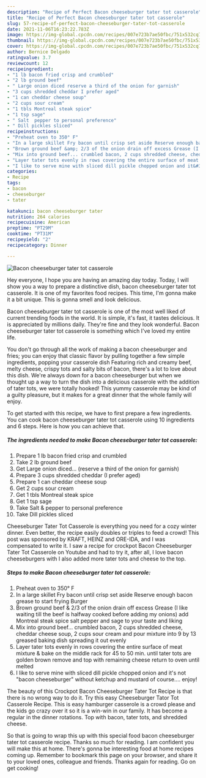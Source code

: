 ```yaml
---
description: "Recipe of Perfect Bacon cheeseburger tater tot casserole"
title: "Recipe of Perfect Bacon cheeseburger tater tot casserole"
slug: 57-recipe-of-perfect-bacon-cheeseburger-tater-tot-casserole
date: 2021-11-06T16:23:22.783Z
image: https://img-global.cpcdn.com/recipes/007e723b7ae50fbc/751x532cq70/bacon-cheeseburger-tater-tot-casserole-recipe-main-photo.jpg
thumbnail: https://img-global.cpcdn.com/recipes/007e723b7ae50fbc/751x532cq70/bacon-cheeseburger-tater-tot-casserole-recipe-main-photo.jpg
cover: https://img-global.cpcdn.com/recipes/007e723b7ae50fbc/751x532cq70/bacon-cheeseburger-tater-tot-casserole-recipe-main-photo.jpg
author: Bernice Delgado
ratingvalue: 3.7
reviewcount: 12
recipeingredient:
- "1 lb bacon fried crisp and crumbled"
- "2 lb ground beef"
- " Large onion diced reserve a third of the onion for garnish"
- "3 cups shredded cheddar I prefer aged"
- "1 can cheddar cheese soup"
- "2 cups sour cream"
- "1 tbls Montreal steak spice"
- "1 tsp sage"
- " Salt  pepper to personal preference"
- " Dill pickles sliced"
recipeinstructions:
- "Preheat oven to 350° F"
- "In a large skillet Fry bacon until crisp set aside Reserve enough bacon grease to start frying Burger"
- "Brown ground beef &amp; 2/3 of the onion drain off excess Grease (I like waiting till the beef is halfway cooked before adding my onions) add Montreal steak spice salt pepper and sage to your taste and liking"
- "Mix into ground beef... crumbled bacon, 2 cups shredded cheese, cheddar cheese soup, 2 cups sour cream and pour mixture into 9 by 13 greased baking dish spreading it out evenly"
- "Layer tater tots evenly in rows covering the entire surface of meat mixture &amp; bake on the middle rack for 45 to 50 min. until tater tots are golden brown remove and top with remaining cheese return to oven until melted"
- "I like to serve mine with sliced dill pickle chopped onion and it&#39;s not &#34;bacon cheeseburger&#34; without ketchup and mustard of course.... enjoy!"
categories:
- Recipe
tags:
- bacon
- cheeseburger
- tater

katakunci: bacon cheeseburger tater 
nutrition: 264 calories
recipecuisine: American
preptime: "PT29M"
cooktime: "PT31M"
recipeyield: "2"
recipecategory: Dinner

---
```



![Bacon cheeseburger tater tot casserole](https://img-global.cpcdn.com/recipes/007e723b7ae50fbc/751x532cq70/bacon-cheeseburger-tater-tot-casserole-recipe-main-photo.jpg)

Hey everyone, I hope you are having an amazing day today. Today, I will show you a way to prepare a distinctive dish, bacon cheeseburger tater tot casserole. It is one of my favorites food recipes. This time, I'm gonna make it a bit unique. This is gonna smell and look delicious.

Bacon cheeseburger tater tot casserole is one of the most well liked of current trending foods in the world. It is simple, it's fast, it tastes delicious. It is appreciated by millions daily. They're fine and they look wonderful. Bacon cheeseburger tater tot casserole is something which I've loved my entire life.

You don&#39;t go through all the work of making a bacon cheeseburger and fries; you can enjoy that classic flavor by pulling together a few simple ingredients, popping your casserole dish Featuring rich and creamy beef, melty cheese, crispy tots and salty bits of bacon, there&#39;s a lot to love about this dish. We&#39;re always down for a bacon cheeseburger but when we thought up a way to turn the dish into a delicious casserole with the addition of tater tots, we were totally hooked! This yummy casserole may be kind of a guilty pleasure, but it makes for a great dinner that the whole family will enjoy.


To get started with this recipe, we have to first prepare a few ingredients. You can cook bacon cheeseburger tater tot casserole using 10 ingredients and 6 steps. Here is how you can achieve that.

<!--inarticleads1-->

##### The ingredients needed to make Bacon cheeseburger tater tot casserole:

1. Prepare 1 lb bacon fried crisp and crumbled
1. Take 2 lb ground beef
1. Get  Large onion diced... (reserve a third of the onion for garnish)
1. Prepare 3 cups shredded cheddar (I prefer aged)
1. Prepare 1 can cheddar cheese soup
1. Get 2 cups sour cream
1. Get 1 tbls Montreal steak spice
1. Get 1 tsp sage
1. Take  Salt &amp; pepper to personal preference
1. Take  Dill pickles sliced


Cheeseburger Tater Tot Casserole is everything you need for a cozy winter dinner. Even better, the recipe easily doubles or triples to feed a crowd! This post was sponsored by KRAFT, HEINZ and ORE-IDA, and I was compensated to write it. I saw a recipe for crockpot Bacon Cheeseburger Tater Tot Casserole on Youtube and had to try it, after all, I love bacon cheeseburgers with I also added more tater tots and cheese to the top. 

<!--inarticleads2-->

##### Steps to make Bacon cheeseburger tater tot casserole:

1. Preheat oven to 350° F
1. In a large skillet Fry bacon until crisp set aside Reserve enough bacon grease to start frying Burger
1. Brown ground beef &amp; 2/3 of the onion drain off excess Grease (I like waiting till the beef is halfway cooked before adding my onions) add Montreal steak spice salt pepper and sage to your taste and liking
1. Mix into ground beef... crumbled bacon, 2 cups shredded cheese, cheddar cheese soup, 2 cups sour cream and pour mixture into 9 by 13 greased baking dish spreading it out evenly
1. Layer tater tots evenly in rows covering the entire surface of meat mixture &amp; bake on the middle rack for 45 to 50 min. until tater tots are golden brown remove and top with remaining cheese return to oven until melted
1. I like to serve mine with sliced dill pickle chopped onion and it&#39;s not &#34;bacon cheeseburger&#34; without ketchup and mustard of course.... enjoy!


The beauty of this Crockpot Bacon Cheeseburger Tater Tot Recipe is that there is no wrong way to do it. Try this easy Cheeseburger Tator Tot Casserole Recipe. This is easy hamburger casserole is a crowd please and the kids go crazy over it so it is a win-win in our family. It has become a regular in the dinner rotations. Top with bacon, tater tots, and shredded cheese. 

So that is going to wrap this up with this special food bacon cheeseburger tater tot casserole recipe. Thanks so much for reading. I am confident you will make this at home. There's gonna be interesting food at home recipes coming up. Remember to bookmark this page on your browser, and share it to your loved ones, colleague and friends. Thanks again for reading. Go on get cooking!
